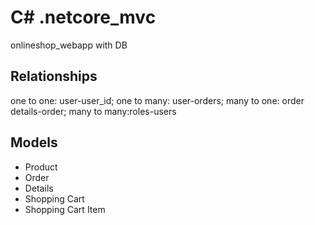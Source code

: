 # C# .netcore_mvc

onlineshop_webapp with DB

<!DOCTYPE html>
<html>
<body>

<h2>Relationships</h2> one to one: user-user_id; one to many: user-orders; many to one: order details-order; many to many:roles-users



<h2>Models</h2>

<ul>
<li>Product</li>
<li>Order</li>
<li>Details</li>
<li>Shopping Cart</li>
<li>Shopping Cart Item</li>
</ul>

</body>
</html>
